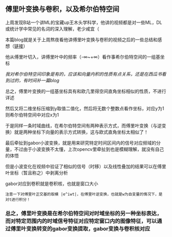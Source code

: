 



## 傅里叶变换与卷积，以及希尔伯特空间           

上周发现B站一个讲ML的宝藏up王木头学科学，他讲的视频都是对一些ML，DL或统计学中常见的名词的深入理解，老少咸宜（            

本篇blog就是关于上周熬夜看他讲傅里叶变换与卷积的视频之后的一些总结和感想（[链接](https://www.bilibili.com/video/BV1ce4y1p7jF/)）           

他从傅里叶切入，讲傅里叶中的频率（-∞~+∞）看作事希尔伯特空间的一组基坐标          

*我对希尔伯特空间印象是有的，应该和向量内积的性质有点关系，还是在西瓜书看到过的，有时间补一篇blog*            

总之，傅里叶变换的一组基坐标具有和欧几里得空间直角坐标相似的性质，不进行详述            

然后又将二维坐标压缩到y取值二值化，然后将无数个整数点看作坐标，对应y为1则希尔伯特空间中对应x为1        

于是同样一条时域曲线，在希尔伯特空间有两种表示方式，而傅里叶变换（与逆变换）就是两种坐标下向量的表示方式转换，这与欧式直角坐标太相似了！        

最后牵扯到gabor小波变换，就是用来研究特定时间区间内的信号对应频域的分量，不过由于小波变换不太懂，上次opencv里牵扯到也是模糊理解，就没有自己的体悟              

但是小波变化在视频中验证了相似的信号（时移）以及线性叠加的结果可以在傅里叶坐标（暂且称之）中剥离分析            

gabor对应到卷积就是卷积核，也就是窗口大小       

`注意一下对傅里叶正交基的取模 |e^iwt|，在傅里叶逆变换，也就是w为自变量的情况下，是对t进行积分！`         





### 总之，傅里叶变换是在希尔伯特空间对时域坐标的另一种坐标表达，而对特定范围内的时域信号特征对应特定窗口内的图像特征，可以通过傅里叶变换转变的gabor变换提取，gabor变换与卷积核对应                  

